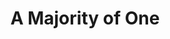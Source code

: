 ---
title: A Majority of One
year: 1964
opening_date: 1964-09-25
closing_date: 1964-10-03
layout: productions
image:
image_caption:
image_credit:
playbill:
category:
Theatre: Theatre Jacksonville
Venue: Little Theatre
cast:
  Mrs. Rubin: Doris Thornhill
  Mrs. Jacoby: Thelma Baker
  Alice Black: Casey Koplar
  Jerome Black: Malcolm Korner
  Lady Passenger: Charlotte Smotherman
  Koichi Asano: Ernest Goldsmith
  Steward: Jerry Bolton
  Eddie: Tim McManus
  Tateshi: Cathy Perry
  Ayako Asano: Gladys Witten
  Noketi: Betty Miyanaga
  Captain Norcross: Gene Moore
crew:
  Director: George Ballis
  Set and Lighting Design: Larry Riddle
  Stage Manager: Terry McIntyre
  Lighting: 
    - Peggy miller
    - Chase Ambler
  Costumes:
    - Ruth Coleman
    - Ruth Perry
    - Walter Russell Sargent
    - Jean Lucas
    - Marguerite Ellingham
    - Agatha Norvell
    - Liz Collins
    - Gwen Lindsay
    - Grace Kelley
    - Frank Ridge
  Make-up:
    - Bill Gibbs
    - Gertrude Moller
    - Polly Clendening
    - Marshall Grauer
    - Annette Grauer
  Properties:
    - Esther Barnes
    - Gladys Dale
    - Galdys Witten
    - Mary Holland
    - Gayle Swymer
    - Ruth Glezen
    - Eula Walters
    - Olivia Rusinek
    - Charlotte Smotherman
  Set Crew:
    - Tim McManus
    - Dixie Cohen
    - Gladys Dale
    - Ruth Glezen
    - Annette Grauer
    - Marshall Grauer
    - Steve Williams
    - French Harvey
    - Marshall Nazworth
    - Gene Moore
    - Gladys Witten
    - Gwyda Agnew
    - Ellen Black
    - Betty Bell
    - Dottie Wells
    - Robert Agnew
    - Abbey Fink
  Sound: David Howard
  Program Cover: Richard Lyons
external_links:
---